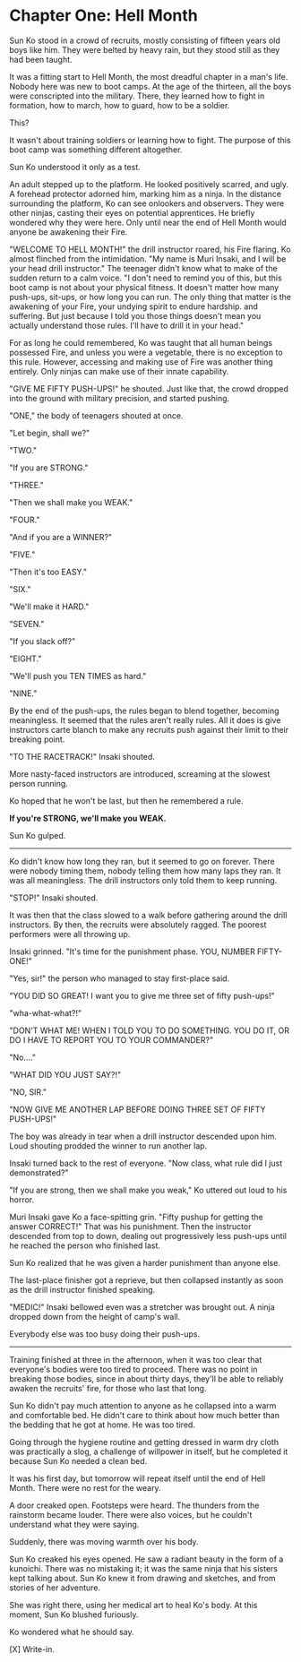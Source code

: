 # Chapter One: Hell Month

Sun Ko stood in a crowd of recruits, mostly consisting of fifteen years old boys like him. They were belted by heavy rain, but they stood still as they had been taught.

It was a fitting start to Hell Month, the most dreadful chapter in a man's life. Nobody here was new to boot camps. At the age of the thirteen, all the boys were conscripted into the military. There, they learned how to fight in formation, how to march, how to guard, how to be a soldier.

This?

It wasn't about training soldiers or learning how to fight. The purpose of this boot camp was something different altogether.

Sun Ko understood it only as a test.

An adult stepped up to the platform. He looked positively scarred, and ugly. A forehead protector adorned him, marking him as a ninja. In the distance surrounding the platform, Ko can see onlookers and observers. They were other ninjas, casting their eyes on potential apprentices. He briefly wondered why they were here. Only until near the end of Hell Month would anyone be awakening their Fire.

"WELCOME TO HELL MONTH!" the drill instructor roared, his Fire flaring. Ko almost flinched from the intimidation. "My name is Muri Insaki, and I will be your head drill instructor." The teenager didn't know what to make of the sudden return to a calm voice. "I don't need to remind you of this, but this boot camp is not about your physical fitness. It doesn't matter how many push-ups, sit-ups, or how long you can run. The only thing that matter is the awakening of your Fire, your undying spirit to endure hardship. and suffering. But just because I told you those things doesn't mean you actually understand those rules. I'll have to drill it in your head."

For as long he could remembered, Ko was taught that all human beings possessed Fire, and unless you were a vegetable, there is no exception to this rule. However, accessing and making use of Fire was another thing entirely. Only ninjas can make use of their innate capability.

"GIVE ME FIFTY PUSH-UPS!" he shouted. Just like that, the crowd dropped into the ground with military precision, and started pushing.

"ONE," the body of teenagers shouted at once.

"Let begin, shall we?"

"TWO."

"If you are STRONG."

"THREE."

"Then we shall make you WEAK."

"FOUR."

"And if you are a WINNER?"

"FIVE."

"Then it's too EASY."

"SIX."

"We'll make it HARD."

"SEVEN."

"If you slack off?"

"EIGHT."

"We'll push you TEN TIMES as hard."

"NINE."

By the end of the push-ups, the rules began to blend together, becoming meaningless. It seemed that the rules aren't really rules. All it does is give instructors carte blanch to make any recruits push against their limit to their breaking point.

"TO THE RACETRACK!" Insaki shouted.

More nasty-faced instructors are introduced, screaming at the slowest person running.

Ko hoped that he won't be last, but then he remembered a rule.

**If you're STRONG, we'll make you WEAK.**

Sun Ko gulped.

***

Ko didn't know how long they ran, but it seemed to go on forever. There were nobody timing them, nobody telling them how many laps they ran. It was all meaningless. The drill instructors only told them to keep running.

"STOP!" Insaki shouted.

It was then that the class slowed to a walk before gathering around the drill instructors. By then, the recruits were absolutely ragged. The poorest performers were all throwing up.

Insaki grinned. "It's time for the punishment phase. YOU, NUMBER FIFTY-ONE!"

"Yes, sir!" the person who managed to stay first-place said.

"YOU DID SO GREAT! I want you to give me three set of fifty push-ups!"

"wha-what-what?!"

"DON'T WHAT ME! WHEN I TOLD YOU TO DO SOMETHING. YOU DO IT, OR DO I HAVE TO REPORT YOU TO YOUR COMMANDER?"

"No...."

"WHAT DID YOU JUST SAY?!"

"NO, SIR."

"NOW GIVE ME ANOTHER LAP BEFORE DOING THREE SET OF FIFTY PUSH-UPS!"

The boy was already in tear when a drill instructor descended upon him. Loud shouting prodded the winner to run another lap.

Insaki turned back to the rest of everyone. "Now class, what rule did I just demonstrated?"

"If you are strong, then we shall make you weak," Ko uttered out loud to his horror.

Muri Insaki gave Ko a face-spitting grin. "Fifty pushup for getting the answer CORRECT!" That was his punishment. Then the instructor descended from top to down, dealing out progressively less push-ups until he reached the person who finished last.

Sun Ko realized that he was given a harder punishment than anyone else.

The last-place finisher got a reprieve, but then collapsed instantly as soon as the drill instructor finished speaking.

"MEDIC!" Insaki bellowed even was a stretcher was brought out. A ninja dropped down from the height of camp's wall.

Everybody else was too busy doing their push-ups.

***

Training finished at three in the afternoon, when it was too clear that everyone's bodies were too tired to proceed. There was no point in breaking those bodies, since in about thirty days, they'll be able to reliably awaken the recruits' fire, for those who last that long.

Sun Ko didn't pay much attention to anyone as he collapsed into a warm and comfortable bed. He didn't care to think about how much better than the bedding that he got at home. He was too tired.

Going through the hygiene routine and getting dressed in warm dry cloth was practically a slog, a challenge of willpower in itself, but he completed it because Sun Ko needed a clean bed.

It was his first day, but tomorrow will repeat itself until the end of Hell Month. There were no rest for the weary.

A door creaked open. Footsteps were heard. The thunders from the rainstorm became louder. There were also voices, but he couldn't understand what they were saying.

Suddenly, there was moving warmth over his body.

Sun Ko creaked his eyes opened. He saw a radiant beauty in the form of a kunoichi. There was no mistaking it; it was the same ninja that his sisters kept talking about. Sun Ko knew it from drawing and sketches, and from stories of her adventure.

She was right there, using her medical art to heal Ko's body. At this moment, Sun Ko blushed furiously.

Ko wondered what he should say.

[X] Write-in.  
